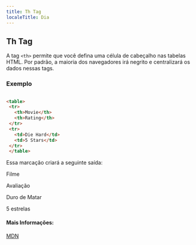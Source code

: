 ```yaml
---
title: Th Tag
localeTitle: Dia
---
```

## Th Tag

A tag `<th>` permite que você defina uma célula de cabeçalho nas tabelas HTML. Por padrão, a maioria dos navegadores irá negrito e centralizará os dados nessas tags.

### Exemplo

```html

<table> 
 <tr> 
   <th>Movie</th> 
   <th>Rating</th> 
 </tr> 
 <tr> 
   <td>Die Hard</td> 
   <td>5 Stars</td> 
 </tr> 
 </table> 
```

Essa marcação criará a seguinte saída:

Filme

Avaliação

Duro de Matar

5 estrelas

#### Mais Informações:

[MDN](https://developer.mozilla.org/en-US/docs/Web/HTML/Element/th)